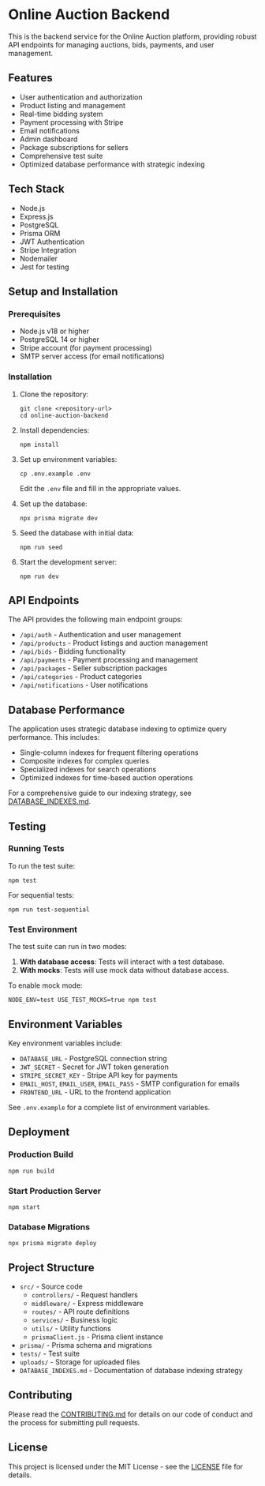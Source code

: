 # Online Auction Backend

This is the backend service for the Online Auction platform, providing robust API endpoints for managing auctions, bids, payments, and user management.

## Features

- User authentication and authorization
- Product listing and management
- Real-time bidding system
- Payment processing with Stripe
- Email notifications
- Admin dashboard
- Package subscriptions for sellers
- Comprehensive test suite
- Optimized database performance with strategic indexing

## Tech Stack

- Node.js
- Express.js
- PostgreSQL
- Prisma ORM
- JWT Authentication
- Stripe Integration
- Nodemailer
- Jest for testing

## Setup and Installation

### Prerequisites

- Node.js v18 or higher
- PostgreSQL 14 or higher
- Stripe account (for payment processing)
- SMTP server access (for email notifications)

### Installation

1. Clone the repository:
   ```
   git clone <repository-url>
   cd online-auction-backend
   ```

2. Install dependencies:
   ```
   npm install
   ```

3. Set up environment variables:
   ```
   cp .env.example .env
   ```
   Edit the `.env` file and fill in the appropriate values.

4. Set up the database:
   ```
   npx prisma migrate dev
   ```

5. Seed the database with initial data:
   ```
   npm run seed
   ```

6. Start the development server:
   ```
   npm run dev
   ```

## API Endpoints

The API provides the following main endpoint groups:

- `/api/auth` - Authentication and user management
- `/api/products` - Product listings and auction management
- `/api/bids` - Bidding functionality
- `/api/payments` - Payment processing and management
- `/api/packages` - Seller subscription packages
- `/api/categories` - Product categories
- `/api/notifications` - User notifications

## Database Performance

The application uses strategic database indexing to optimize query performance. This includes:

- Single-column indexes for frequent filtering operations
- Composite indexes for complex queries
- Specialized indexes for search operations
- Optimized indexes for time-based auction operations

For a comprehensive guide to our indexing strategy, see [DATABASE_INDEXES.md](DATABASE_INDEXES.md).

## Testing

### Running Tests

To run the test suite:

```
npm test
```

For sequential tests:

```
npm run test-sequential
```

### Test Environment

The test suite can run in two modes:

1. **With database access**: Tests will interact with a test database.
2. **With mocks**: Tests will use mock data without database access.

To enable mock mode:

```
NODE_ENV=test USE_TEST_MOCKS=true npm test
```

## Environment Variables

Key environment variables include:

- `DATABASE_URL` - PostgreSQL connection string
- `JWT_SECRET` - Secret for JWT token generation
- `STRIPE_SECRET_KEY` - Stripe API key for payments
- `EMAIL_HOST`, `EMAIL_USER`, `EMAIL_PASS` - SMTP configuration for emails
- `FRONTEND_URL` - URL to the frontend application

See `.env.example` for a complete list of environment variables.

## Deployment

### Production Build

```
npm run build
```

### Start Production Server

```
npm start
```

### Database Migrations

```
npx prisma migrate deploy
```

## Project Structure

- `src/` - Source code
  - `controllers/` - Request handlers
  - `middleware/` - Express middleware
  - `routes/` - API route definitions
  - `services/` - Business logic
  - `utils/` - Utility functions
  - `prismaClient.js` - Prisma client instance
- `prisma/` - Prisma schema and migrations
- `tests/` - Test suite
- `uploads/` - Storage for uploaded files
- `DATABASE_INDEXES.md` - Documentation of database indexing strategy

## Contributing

Please read the [CONTRIBUTING.md](CONTRIBUTING.md) for details on our code of conduct and the process for submitting pull requests.

## License

This project is licensed under the MIT License - see the [LICENSE](LICENSE) file for details.

